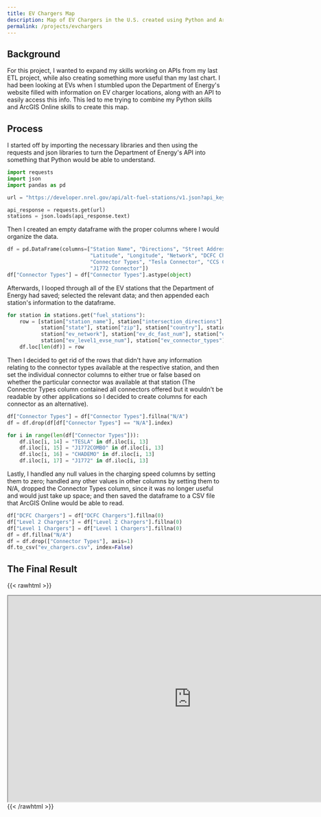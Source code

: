 ```yaml
---
title: EV Chargers Map
description: Map of EV Chargers in the U.S. created using Python and ArcGIS Online
permalink: /projects/evchargers
---
```

## Background
For this project, I wanted to expand my skills working on APIs from my last ETL project, while also creating something more useful than my last chart. I had been looking at EVs when I stumbled upon the Department of Energy's website filled with information on EV charger locations, along with an API to easily access this info. This led to me trying to combine my Python skills and ArcGIS Online skills to create this map.
## Process
I started off by importing the necessary libraries and then using the requests and json libraries to turn the Department of Energy's API into something that Python would be able to understand.
```python
import requests
import json
import pandas as pd

url = "https://developer.nrel.gov/api/alt-fuel-stations/v1.json?api_key=abc123&status=E&access=public&fuel_type=ELEC"

api_response = requests.get(url)
stations = json.loads(api_response.text)
```
Then I created an empty dataframe with the proper columns where I would organize the data.
```python
df = pd.DataFrame(columns=["Station Name", "Directions", "Street Address", "City", "State", "ZIP", "Country",
                           "Latitude", "Longitude", "Network", "DCFC Chargers", "Level 2 Chargers", "Level 1 Chargers",
                           "Connector Types", "Tesla Connector", "CCS Connector", "CHAdeMO Connector",
                           "J1772 Connector"])
df["Connector Types"] = df["Connector Types"].astype(object)
```
Afterwards, I looped through all of the EV stations that the Department of Energy had saved; selected the relevant data; and then appended each station's information to the dataframe.
```python
for station in stations.get("fuel_stations"):
    row = [station["station_name"], station["intersection_directions"], station["street_address"], station["city"],
           station["state"], station["zip"], station["country"], station["latitude"], station["longitude"],
           station["ev_network"], station["ev_dc_fast_num"], station["ev_level2_evse_num"],
           station["ev_level1_evse_num"], station["ev_connector_types"], None, None, None, None]
    df.loc[len(df)] = row
```
Then I decided to get rid of the rows that didn't have any information relating to the connector types available at the respective station, and then set the individual connector columns to either true or false based on whether the particular connector was available at that station (The Connector Types column contained all connectors offered but it wouldn't be readable by other applications so I decided to create columns for each connector as an alternative).
```python
df["Connector Types"] = df["Connector Types"].fillna("N/A")
df = df.drop(df[df["Connector Types"] == "N/A"].index)

for i in range(len(df["Connector Types"])):
    df.iloc[i, 14] = "TESLA" in df.iloc[i, 13]
    df.iloc[i, 15] = "J1772COMBO" in df.iloc[i, 13]
    df.iloc[i, 16] = "CHADEMO" in df.iloc[i, 13]
    df.iloc[i, 17] = "J1772" in df.iloc[i, 13]
```
Lastly, I handled any null values in the charging speed columns by setting them to zero; handled any other values in other columns by setting them to N/A, dropped the Connector Types column, since it was no longer useful and would just take up space; and then saved the dataframe to a CSV file that ArcGIS Online would be able to read.
```python
df["DCFC Chargers"] = df["DCFC Chargers"].fillna(0)
df["Level 2 Chargers"] = df["Level 2 Chargers"].fillna(0)
df["Level 1 Chargers"] = df["Level 1 Chargers"].fillna(0)
df = df.fillna("N/A")
df = df.drop(["Connector Types"], axis=1)
df.to_csv("ev_chargers.csv", index=False)
```
## The Final Result
{{< rawhtml >}}
<iframe src="https://experience.arcgis.com/experience/167d2d53da934f8eb76f47dd52b8ae6c/"
 width="854" height="480"></iframe>
{{< /rawhtml >}}
